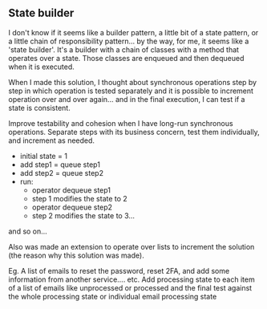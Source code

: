 ## State builder

I don't know if it seems like a builder pattern, a little bit of a state pattern, or a little chain of responsibility pattern... by the way, for me, it seems like a 'state builder'. It's a builder with a chain of classes with a method that operates over a state. Those classes are enqueued and then dequeued when it is executed.

When I made this solution, I thought about synchronous operations step by step in which operation is tested separately and it is possible to increment operation over and over again... and in the final execution, I can test if a state is consistent. 

Improve testability and cohesion when I have long-run synchronous operations. Separate steps with its business concern, test them individually, and increment as needed.

- initial state  = 1
- add step1 = queue step1
- add step2  = queue step2
- run:
  - operator dequeue step1 
  - step 1 modifies the state to 2 
  - operator dequeue step2
  - step 2 modifies the state to 3... 

and so on... 

Also was made an extension to operate over lists to increment the solution (the reason why this solution was made).

Eg. A list of emails to reset the password, reset 2FA, and add some information from another service.... etc. Add processing state to each item of a list of emails like unprocessed or processed and the final test against the whole processing state or individual email processing state




